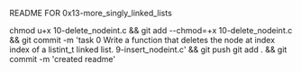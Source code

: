 README FOR 0x13-more_singly_linked_lists

chmod u+x 10-delete_nodeint.c && git add --chmod=+x 10-delete_nodeint.c && git commit -m 'task 0 Write a function that deletes the node at index index of a listint_t linked list. 9-insert_nodeint.c' && git push
git add . && git commit -m 'created readme'